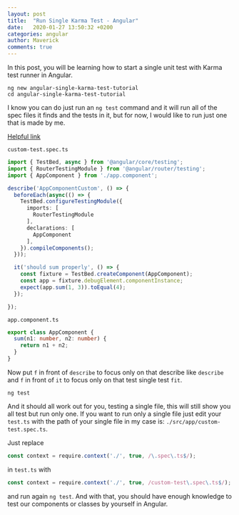 ```yaml
---
layout: post
title:  "Run Single Karma Test - Angular"
date:   2020-01-27 13:50:32 +0200
categories: angular
author: Maverick
comments: true
---
```


In this post, you will be learning how to start a single unit test with Karma test runner in Angular.

    ng new angular-single-karma-test-tutorial
    cd angular-single-karma-test-tutorial

I know you can do just run an `ng test` command and it will run all of the spec files it finds and the tests in it, but for now, I would like to run just one that is made by me.

[Helpful link](https://stackoverflow.com/questions/41132933/running-a-single-test-file)

`custom-test.spec.ts`
```typescript
import { TestBed, async } from '@angular/core/testing';
import { RouterTestingModule } from '@angular/router/testing';
import { AppComponent } from './app.component';

describe('AppComponentCustom', () => {
  beforeEach(async(() => {
    TestBed.configureTestingModule({
      imports: [
        RouterTestingModule
      ],
      declarations: [
        AppComponent
      ],
    }).compileComponents();
  }));

  it('should sum properly', () => {
    const fixture = TestBed.createComponent(AppComponent);
    const app = fixture.debugElement.componentInstance;
    expect(app.sum(1, 3)).toEqual(4);
  });

});
```

`app.component.ts`
```typescript
export class AppComponent {
  sum(n1: number, n2: number) {
    return n1 + n2;
  }
}
```

Now put `f` in front of `describe` to focus only on that describe like `describe` and `f` in front of `it` to focus only on that test single test `fit`.

    ng test

And it should all work out for you, testing a single file, this will still show you all test but run only one. If you want to run only a single file just edit your `test.ts` with the path of your single file in my case is: `./src/app/custom-test.spec.ts`.

Just replace
```typescript
const context = require.context('./', true, /\.spec\.ts$/);
```
in `test.ts` with 
```typescript
const context = require.context('./', true, /custom-test\.spec\.ts$/);
```
and run again `ng test`.
And with that, you should have enough knowledge to test our components or classes by yourself in Angular.